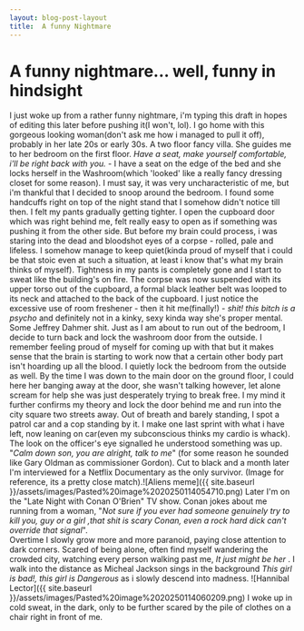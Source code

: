 ```yaml
---
layout: blog-post-layout
title:  A funny Nightmare
---
```

# A funny nightmare... well, funny in hindsight
I just woke up from a rather funny nightmare, i'm typing this draft in hopes of editing this later before pushing it(I won't, lol).
I go home with this gorgeous looking woman(don't ask me how i managed to pull it off), probably in her late 20s or early 30s. A two floor fancy villa. She guides me to her bedroom on the first floor.  *Have a seat, make yourself comfortable, i'll be right back with you.* - I have a seat on the edge of the bed and she locks herself in the Washroom(which 'looked' like a really fancy dressing closet for some reason). I must say, it was very uncharacteristic of me, but i'm thankful that I decided to snoop around the bedroom. I found some handcuffs right on top of the night stand that I somehow didn't notice till then. I felt my pants gradually getting tighter. I open the cupboard door which was right behind me, felt really easy to open as if something was pushing it from the other side. But before my brain could process, i was staring into the dead and bloodshot eyes of a corpse - rolled, pale and lifeless. I somehow manage to keep quiet(kinda proud of myself that i could be that stoic even at such a situation, at least i know that's what my brain thinks of myself). Tightness in my pants is completely gone and I start to sweat like the building's on fire. The corpse was now suspended with its upper torso out of the cupboard, a formal black leather belt was looped to its neck and attached to the back of the cupboard. I just notice the excessive use of room freshener - then it hit me(finally!) - *shit! this bitch is a psycho*  and definitely not in a kinky, sexy kinda way she's proper mental. Some Jeffrey Dahmer shit. Just as I am about to run out of the bedroom, I decide to turn back and lock the washroom door from the outside. I remember feeling proud of myself for coming up with that but it makes sense that the brain is starting to work now that a certain other body part isn't hoarding up all the blood. I quietly lock the bedroom from the outside as well. By the time I was  down to the main door on the ground floor, I could here her banging away at the door, she wasn't talking however, let alone scream for help she was just desperately trying to break free. I my mind it further confirms my theory and lock the door behind me and run into the city square two streets away. Out of breath and barely standing, I spot a patrol car and a cop standing by it. I make one last sprint with what i have left, now leaning on car(even my subconscious thinks my cardio is whack). The look on the officer's eye signalled he understood something was up. "*Calm down son, you are alright, talk to me*" (for some reason he sounded like Gary Oldman as commissioner Gordon). Cut to black and a month later I'm interviewed for a Netflix Documentary as the only survivor. (Image for reference, its a pretty close match).![Aliens meme]({{ site.baseurl }}/assets/images/Pasted%20image%2020250114054710.png)
Later I'm on the "Late Night with Conan O'Brien" TV show. Conan jokes about me running from a woman, "*Not sure if you ever had someone genuinely try to kill you, guy or a girl ,that shit is scary Conan, even a rock hard dick can't override that signal*".  
Overtime I slowly grow more and more paranoid, paying close attention to dark corners. Scared of being alone, often find myself wandering the crowded city, watching every person walking past me, *It just might be her* . I walk into the distance as Micheal Jackson sings in the background *This girl is bad!, this girl is Dangerous* as i slowly descend into madness.
![Hannibal Lector]({{ site.baseurl }}/assets/images/Pasted%20image%2020250114060209.png)
I woke up in cold sweat, in the dark, only to be further scared by the pile of clothes on a chair right in front of me.